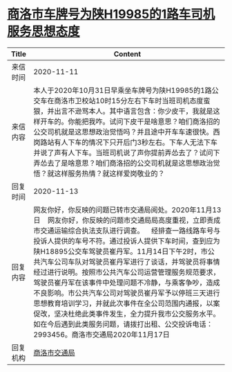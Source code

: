 # <a href="http://www.shangluo.gov.cn/zmhd/ldxxxx.jsp?urltype=leadermail.LeaderMailContentUrl&wbtreeid=1112&leadermailid=6603">商洛市车牌号为陕H19985的1路车司机服务思想态度</a>
| Title |                                                                                                                                                                                 Content                                                                                                                                                                                  |
|:-----:|--------------------------------------------------------------------------------------------------------------------------------------------------------------------------------------------------------------------------------------------------------------------------------------------------------------------------------------------------------------------------|
| 来信时间  | 2020-11-11                                                                                                                                                                                                                                                                                                                                                               |
| 来信内容  | 本人于2020年10月31日早乘坐车牌号为陕H19985的1路公交车在商洛市卫校站10时15分左右下车时当班司机态度蛮狠，并出言不逊骂本人。其中语言包含：你少皮干，我就是这样开车的。你能把我咋。试问下皮干是啥意思？咱们商洛招的公交司机就是这思想政治觉悟吗？并且途中开车车速很快。西岗路站有人下车的情况下只开后门3秒左右。下车人无法下车并说了声有人下车。当班司机说了声你提前弄怂去了？试问下弄怂去了是啥意思？咱们商洛招的公交司机就是这思想政治觉悟？就这样服务热情？就这样爱岗敬业的？                                                                                                                         |
| 回复时间  | 2020-11-13                                                                                                                                                                                                                                                                                                                                                               |
| 回复内容  | 网友你好，你反映的问题已转市交通局阅处。2020年11月13日    网友你好，你反映的问题市交通局局高度重视，立即责成市交通运输综合执法支队进行调查。    经排查一路线路车号与投诉人提供的车号不符。通过投诉人提供下车时间，查到应为陕H18895公交车驾驶员崔丹军。11月14日下午2时，市公共汽车公司车队对驾驶员崔丹军进行了谈话，并驾驶员将事情经过进行说明。按照市公共汽车公司运营管理服务规范要求，驾驶员崔丹军在该事件中处理问题不冷静，与乘客争吵，造成不良影响。市公共汽车公司对驾驶员崔丹军予以停班三天进行思想教育培训学习，并就此次事件在全公司范围内通报，以案促改，坚决杜绝此类事件发生，全力提升我市公交服务水平。如在今后遇到此类服务问题，请拨打出租、公交投诉电话：2993456。商洛市交通局2020年11月17日 |
| 回复机构  | <a href="../../categories/agencies/商洛市交通局.md">商洛市交通局</a>                                                                                                                                                                                                                                                                                                                 |